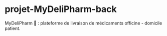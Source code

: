 # projet-MyDeliPharm-back

MyDeliPharm 💊 : plateforme de livraison de médicaments officine - domicile patient.